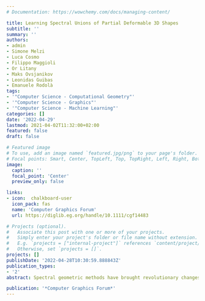 ```yaml
---
# Documentation: https://wowchemy.com/docs/managing-content/

title: Learning Spectral Unions of Partial Deformable 3D Shapes
subtitle: ''
summary: ''
authors:
- admin
- Simone Melzi
- Luca Cosmo
- Filippo Maggioli
- Or Litany
- Maks Ovsjanikov
- Leonidas Guibas
- Emanuele Rodolà
tags:
- '"Computer Science - Computational Geometry"'
- '"Computer Science - Graphics"'
- '"Computer Science - Machine Learning"'
categories: []
date: '2022-04-29'
lastmod: 2021-04-02T11:32:00+02:00
featured: false
draft: false

# Featured image
# To use, add an image named `featured.jpg/png` to your page's folder.
# Focal points: Smart, Center, TopLeft, Top, TopRight, Left, Right, BottomLeft, Bottom, BottomRight.
image:
  caption: ''
  focal_point: 'Center'
  preview_only: false

links:
- icon:  chalkboard-user
  icon_pack: fas
  name: 'Computer Graphics Forum'
  url: https://diglib.eg.org/handle/10.1111/cgf14483

# Projects (optional).
#   Associate this post with one or more of your projects.
#   Simply enter your project's folder or file name without extension.
#   E.g. `projects = ["internal-project"]` references `content/project/deep-learning/index.md`.
#   Otherwise, set `projects = []`.
projects: []
publishDate: '2022-04-28T10:30:59.888843Z'
publication_types:
- '2'
abstract: Spectral geometric methods have brought revolutionary changes to the field of geometry processing. Of particular interest is the study of the Laplacian spectrum as a compact, isometry and permutation-invariant representation of a shape. Some recent works show how the intrinsic geometry of a full shape can be recovered from its spectrum, but there are approaches that consider the more challenging problem of recovering the geometry from the spectral information of partial shapes. In this paper, we propose a possible way to fill this gap. We introduce a learning-based method to estimate the Laplacian spectrum of the union of partial non-rigid 3D shapes, without actually computing the 3D geometry of the union or any correspondence between those partial shapes. We do so by operating purely in the spectral domain and by defining the union operation between short sequences of eigenvalues. We show that the approximated union spectrum can be used as-is to reconstruct the complete geometry [MRC*19], perform region localization on a template [RTO*19] and retrieve shapes from a database, generalizing ShapeDNA [RWP06] to work with partialities. Working with eigenvalues allows us to deal with unknown correspondence, different sampling, and different discretizations (point clouds and meshes alike), making this operation especially robust and general. Our approach is data-driven and can generalize to isometric and non-isometric deformations of the surface, as long as these stay within the same semantic class (e.g., human bodies or horses), as well as to partiality artifacts not seen at training time.

publication: '*Computer Graphics Forum*'
---
```

